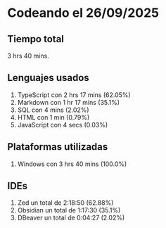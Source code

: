 # Codeando el 26/09/2025

## Tiempo total
3 hrs 40 mins.

## Lenguajes usados
1. TypeScript con 2 hrs 17 mins (62.05%)
1. Markdown con 1 hr 17 mins (35.1%)
1. SQL con 4 mins (2.02%)
1. HTML con 1 min (0.79%)
1. JavaScript con 4 secs (0.03%)

## Plataformas utilizadas
1. Windows con 3 hrs 40 mins (100.0%)

## IDEs
1. Zed un total de 2:18:50 (62.88%)
1. Obsidian un total de 1:17:30 (35.1%)
1. DBeaver un total de 0:04:27 (2.02%)

